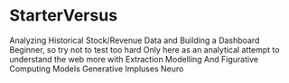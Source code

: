 # StarterVersus
Analyzing Historical Stock/Revenue Data and Building a Dashboard
Beginner, so try not to test too hard
Only here as an analytical attempt to understand the web more with 
Extraction
Modelling
And Figurative Computing Models
Generative Impluses
Neuro
